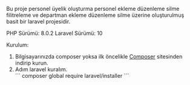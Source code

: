 Bu proje personel üyelik oluşturma personel ekleme düzenleme silme filitreleme ve departman ekleme düzenleme silme üzerine oluşturulmuş basit bir laravel projesidir.


PHP Sürümü: 8.0.2
Laravel Sürümü: 10


Kurulum:

<ol>
<li>Bilgisayarınızda composer yoksa ilk öncelikle <a href="https://getcomposer.org/">Composer</a> sitesinden indirip kurun.</li>
<li>
Adım laravel kuralım.
<br>
```
composer global require laravel/installer
```

</li>
</ol>
